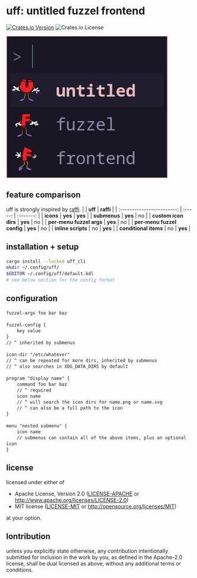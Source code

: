 # uff: untitled fuzzel frontend

[![Crates.io Version](https://img.shields.io/crates/v/uff_cli)](https://crates.io/crates/uff_cli)
![Crates.io License](https://img.shields.io/crates/l/uff_cli)

![untitled fuzzel frontend](demo.png)

## feature comparison
uff is strongly inspired by [raffi](https://github.com/chmouel/raffi/).
|                            | **uff** | **raffi** |
| :------------------------: | :-----: | :-------: |
|         **icons**          | **yes** |  **yes**  |
|        **submenus**        | **yes** |    no     |
|    **custom icon dirs**    | **yes** |    no     |
|  **per-menu fuzzel args**  | **yes** |    no     |
| **per-menu fuzzel config** | **yes** |    no     |
|     **inline scripts**     |   no    |  **yes**  |
|   **conditional items**    |   no    |  **yes**  |

## installation + setup

```bash
cargo install --locked uff_cli
mkdir ~/.config/uff/
$EDITOR ~/.config/uff/default.kdl
# see below section for the config format
```

## configuration
```kdl
fuzzel-args foo bar baz

fuzzel-config {
    key value
}
// ^ inherited by submenus

icon-dir "/etc/whatever"
// ^ can be repeated for more dirs, inherited by submenus
// ^ also searches in XDG_DATA_DIRS by default

program "display name" {
    command foo bar baz
    // ^ required
    icon name
    // ^ will search the icon dirs for name.png or name.svg
    // ^ can also be a full path to the icon
}

menu "nested submenu" {
    icon name
    // submenus can contain all of the above items, plus an optional icon
}
```

## license

licensed under either of

 * Apache License, Version 2.0
   ([LICENSE-APACHE](LICENSE-APACHE) or <http://www.apache.org/licenses/LICENSE-2.0>)
 * MIT license
   ([LICENSE-MIT](LICENSE-MIT) or <http://opensource.org/licenses/MIT>)

at your option.

## lontribution

unless you explicitly state otherwise, any contribution intentionally submitted
for inclusion in the work by you, as defined in the Apache-2.0 license, shall be
dual licensed as above, without any additional terms or conditions.
